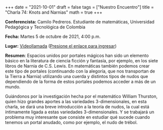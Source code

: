+++
date      = "2021-10-01"
draft     = false
tags      = ["Nuestro Encuentro"]
title     = "Charla 74: Knots and Narnias"
math      = true
+++

**Conferencista:**  Camilo Pedreros. Estudiante de matemáticas, Universidad Pedagógica y Tecnológica de Colombia

**Fecha:** Martes 5 de octubre de 2021, 4:00 p.m.

**Lugar:** [Videollamada](https://meet.google.com/izy-pzig-pbf)  ([Presione el enlace para ingresar](https://meet.google.com/izy-pzig-pbf))

**Resumen**: Espacios unidos por portales mágicos han sido un elemento básico en la literatura de ciencia ficción y fantasía, por ejemplo, en los siete libros de Narnia de C.S. Lewis. En matemáticas también podemos crear este tipo de portales (continuando con la alegoría, que nos transportan de la Tierra a Narnia) utilizando una cuerda y distintos tipos de nudos que dependiendo de la forma de estos portales podemos acceder a más de un mundo.

Guiándonos por la investigación hecha por el matemático William Thurston, quien hizo grandes aportes a las variedades 3-dimensionales, en esta charla, se dará una breve introducción a la teoría de nudos, la cual está íntimamente ligada a estas variedades 3-dimensionales. Y se trabajará un problema muy interesante que consiste en estudiar qué sucede cuando tenemos un  portal anudado, como por ejemplo, el nudo de trébol.

